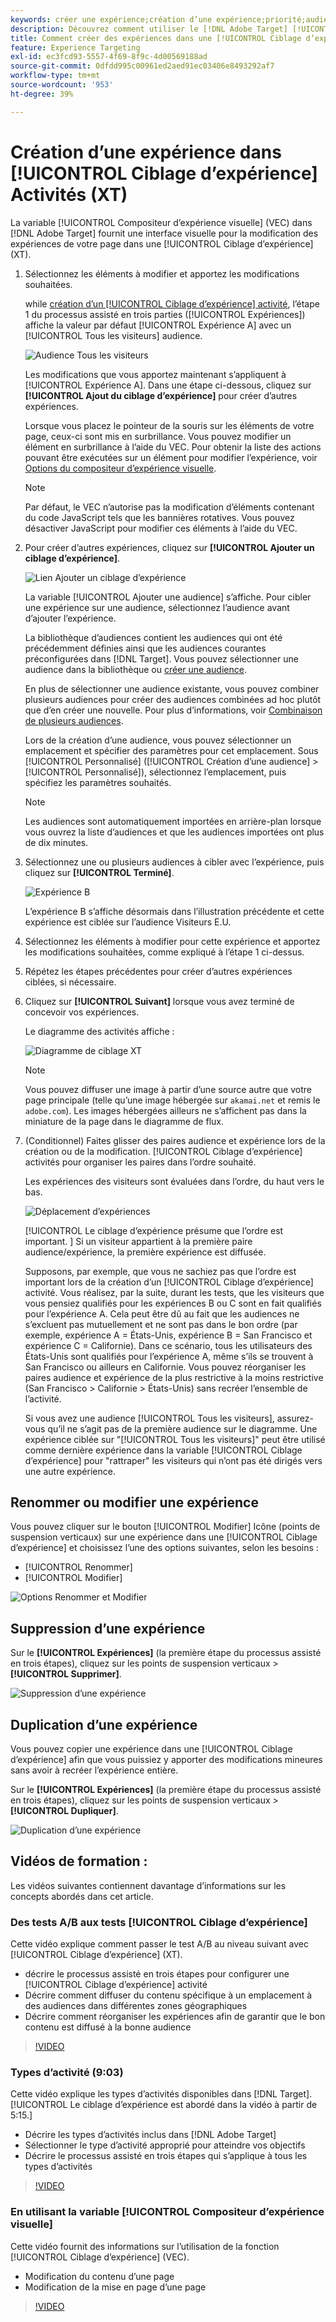 ```yaml
---
keywords: créer une expérience;création d’une expérience;priorité;audience;expérience;compositeur d’expérience visuelle
description: Découvrez comment utiliser le [!DNL Adobe Target] [!UICONTROL Compositeur d’expérience visuelle] (VEC) pour créer et modifier des expériences sur votre page dans une [!UICONTROL Ciblage d’expérience] (XT).
title: Comment créer des expériences dans une [!UICONTROL Ciblage d’expérience] Activité ?
feature: Experience Targeting
exl-id: ec3fcd93-5557-4f69-8f9c-4d00569188ad
source-git-commit: 0dfdd995c00961ed2aed91ec03406e8493292af7
workflow-type: tm+mt
source-wordcount: '953'
ht-degree: 39%

---
```


# Création d’une expérience dans [!UICONTROL Ciblage d’expérience] Activités (XT)

La variable [!UICONTROL Compositeur d’expérience visuelle] (VEC) dans [!DNL Adobe Target] fournit une interface visuelle pour la modification des expériences de votre page dans une [!UICONTROL Ciblage d’expérience] (XT).

1. Sélectionnez les éléments à modifier et apportez les modifications souhaitées.

   while [création d’un [!UICONTROL Ciblage d’expérience] activité](/help/main/c-activities/t-experience-target/t-xt-create/xt-create.md), l’étape 1 du processus assisté en trois parties ([!UICONTROL Expériences]) affiche la valeur par défaut [!UICONTROL Expérience A] avec un [!UICONTROL Tous les visiteurs] audience.

   ![Audience Tous les visiteurs](/help/main/c-activities/t-experience-target/t-xt-create/assets/all-visitors.png)

   Les modifications que vous apportez maintenant s’appliquent à [!UICONTROL Expérience A]. Dans une étape ci-dessous, cliquez sur **[!UICONTROL Ajout du ciblage d’expérience]** pour créer d’autres expériences.

   Lorsque vous placez le pointeur de la souris sur les éléments de votre page, ceux-ci sont mis en surbrillance. Vous pouvez modifier un élément en surbrillance à l’aide du VEC. Pour obtenir la liste des actions pouvant être exécutées sur un élément pour modifier l’expérience, voir [Options du compositeur d’expérience visuelle](/help/main/c-experiences/c-visual-experience-composer/viztarget-options.md).

   >[!NOTE]
   >
   >Par défaut, le VEC n’autorise pas la modification d’éléments contenant du code JavaScript tels que les bannières rotatives. Vous pouvez désactiver JavaScript pour modifier ces éléments à l’aide du VEC.

1. Pour créer d’autres expériences, cliquez sur **[!UICONTROL Ajouter un ciblage d’expérience]**.

   ![Lien Ajouter un ciblage d’expérience](/help/main/c-activities/t-experience-target/t-xt-create/assets/add-experience-targeting.png)

   La variable [!UICONTROL Ajouter une audience] s’affiche. Pour cibler une expérience sur une audience, sélectionnez l’audience avant d’ajouter l’expérience.

   La bibliothèque d’audiences contient les audiences qui ont été précédemment définies ainsi que les audiences courantes préconfigurées dans [!DNL Target]. Vous pouvez sélectionner une audience dans la bibliothèque ou [créer une audience](/help/main/c-target/c-audiences/audiences.md#concept_65BE870D290E412D8BBF557EEA67C271).

   En plus de sélectionner une audience existante, vous pouvez combiner plusieurs audiences pour créer des audiences combinées ad hoc plutôt que d’en créer une nouvelle. Pour plus d’informations, voir [Combinaison de plusieurs audiences](/help/main/c-target/combining-multiple-audiences.md#concept_A7386F1EA4394BD2AB72399C225981E5).

   Lors de la création d’une audience, vous pouvez sélectionner un emplacement et spécifier des paramètres pour cet emplacement. Sous [!UICONTROL Personnalisé] ([!UICONTROL Création d’une audience] > [!UICONTROL Personnalisé]), sélectionnez l’emplacement, puis spécifiez les paramètres souhaités.

   >[!NOTE]
   >
   >Les audiences sont automatiquement importées en arrière-plan lorsque vous ouvrez la liste d’audiences et que les audiences importées ont plus de dix minutes.

1. Sélectionnez une ou plusieurs audiences à cibler avec l’expérience, puis cliquez sur **[!UICONTROL Terminé]**.

   ![Expérience B](/help/main/c-activities/t-experience-target/t-xt-create/assets/experience-b.png)

   L’expérience B s’affiche désormais dans l’illustration précédente et cette expérience est ciblée sur l’audience Visiteurs E.U.

1. Sélectionnez les éléments à modifier pour cette expérience et apportez les modifications souhaitées, comme expliqué à l’étape 1 ci-dessus.

1. Répétez les étapes précédentes pour créer d’autres expériences ciblées, si nécessaire.

1. Cliquez sur **[!UICONTROL Suivant]** lorsque vous avez terminé de concevoir vos expériences.

   Le diagramme des activités affiche :

   ![Diagramme de ciblage XT](/help/main/c-activities/t-experience-target/t-xt-create/assets/xt_diagram-new.png)

   >[!NOTE]
   >
   >Vous pouvez diffuser une image à partir d’une source autre que votre page principale (telle qu’une image hébergée sur `akamai.net` et remis le `adobe.com`). Les images hébergées ailleurs ne s’affichent pas dans la miniature de la page dans le diagramme de flux.

1. (Conditionnel) Faites glisser des paires audience et expérience lors de la création ou de la modification. [!UICONTROL Ciblage d’expérience] activités pour organiser les paires dans l’ordre souhaité.

   Les expériences des visiteurs sont évaluées dans l’ordre, du haut vers le bas.

   ![Déplacement d’expériences](/help/main/c-activities/t-experience-target/t-xt-create/assets/move_experiences-new.png)

   [!UICONTROL Le ciblage d’expérience présume que l’ordre est important. ] Si un visiteur appartient à la première paire audience/expérience, la première expérience est diffusée.

   Supposons, par exemple, que vous ne sachiez pas que l’ordre est important lors de la création d’un [!UICONTROL Ciblage d’expérience] activité. Vous réalisez, par la suite, durant les tests, que les visiteurs que vous pensiez qualifiés pour les expériences B ou C sont en fait qualifiés pour l’expérience A. Cela peut être dû au fait que les audiences ne s’excluent pas mutuellement et ne sont pas dans le bon ordre (par exemple, expérience A = États-Unis, expérience B = San Francisco et expérience C = Californie). Dans ce scénario, tous les utilisateurs des États-Unis sont qualifiés pour l’expérience A, même s’ils se trouvent à San Francisco ou ailleurs en Californie. Vous pouvez réorganiser les paires audience et expérience de la plus restrictive à la moins restrictive (San Francisco > Californie > États-Unis) sans recréer l’ensemble de l’activité.

   Si vous avez une audience [!UICONTROL Tous les visiteurs], assurez-vous qu’il ne s’agit pas de la première audience sur le diagramme. Une expérience ciblée sur &quot;[!UICONTROL Tous les visiteurs]&quot; peut être utilisé comme dernière expérience dans la variable [!UICONTROL Ciblage d’expérience] pour &quot;rattraper&quot; les visiteurs qui n’ont pas été dirigés vers une autre expérience.

## Renommer ou modifier une expérience

Vous pouvez cliquer sur le bouton [!UICONTROL Modifier] Icône (points de suspension verticaux) sur une expérience dans une [!UICONTROL Ciblage d’expérience] et choisissez l’une des options suivantes, selon les besoins :

* [!UICONTROL Renommer]
* [!UICONTROL Modifier]

![Options Renommer et Modifier](/help/main/c-activities/t-experience-target/t-xt-create/assets/experience_edit-new.png)

## Suppression d’une expérience

Sur le **[!UICONTROL Expériences]** (la première étape du processus assisté en trois étapes), cliquez sur les points de suspension verticaux > **[!UICONTROL Supprimer]**.

![Suppression d’une expérience](/help/main/c-activities/t-experience-target/t-xt-create/assets/delete-experience.png)

## Duplication d’une expérience

Vous pouvez copier une expérience dans une [!UICONTROL Ciblage d’expérience] afin que vous puissiez y apporter des modifications mineures sans avoir à recréer l’expérience entière.

Sur le **[!UICONTROL Expériences]** (la première étape du processus assisté en trois étapes), cliquez sur les points de suspension verticaux > **[!UICONTROL Dupliquer]**.

![Duplication d’une expérience](/help/main/c-activities/t-experience-target/t-xt-create/assets/duplicate_experience-new.png)

## Vidéos de formation :

Les vidéos suivantes contiennent davantage d’informations sur les concepts abordés dans cet article.

### Des tests A/B aux tests [!UICONTROL Ciblage d’expérience]

Cette vidéo explique comment passer le test A/B au niveau suivant avec [!UICONTROL Ciblage d’expérience] (XT).

* décrire le processus assisté en trois étapes pour configurer une [!UICONTROL Ciblage d’expérience] activité
* Décrire comment diffuser du contenu spécifique à un emplacement à des audiences dans différentes zones géographiques
* Décrire comment réorganiser les expériences afin de garantir que le bon contenu est diffusé à la bonne audience

>[!VIDEO](https://video.tv.adobe.com/v/22418/)

### Types d’activité (9:03)

Cette vidéo explique les types d’activités disponibles dans [!DNL Target]. [!UICONTROL Le ciblage d’expérience est abordé dans la vidéo à partir de 5:15.]

* Décrire les types d’activités inclus dans [!DNL Adobe Target]
* Sélectionner le type d’activité approprié pour atteindre vos objectifs
* Décrire le processus assisté en trois étapes qui s’applique à tous les types d’activités

>[!VIDEO](https://video.tv.adobe.com/v/17386)

### En utilisant la variable [!UICONTROL Compositeur d’expérience visuelle]

Cette vidéo fournit des informations sur l’utilisation de la fonction [!UICONTROL Ciblage d’expérience] (VEC).

* Modification du contenu d’une page
* Modification de la mise en page d’une page

>[!VIDEO](https://video.tv.adobe.com/v/17399)
